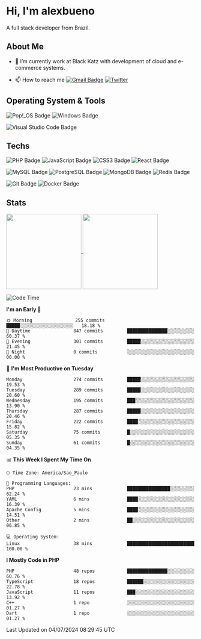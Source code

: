 # Hi, I'm alexbueno

A full stack developer from Brazil.

## About Me

- 🌱 I’m currently work at Black Katz with development of cloud and e-commerce systems.

- 📫 How to reach me [![Gmail Badge](https://img.shields.io/badge/-gmail-c14438?style=for-the-badge&logo=Gmail&logoColor=ffffff)](mailto:alexsandrofbueno@gmail.com) [![Twitter](https://img.shields.io/badge/twitter-1DA1F2.svg?style=for-the-badge&logo=twitter&logoColor=ffffff)](https://twitter.com/Alex_Bueno_7)

## Operating System & Tools

![Pop!_OS Badge](https://img.shields.io/badge/Pop!__OS-48B9C7?logo=popos&logoColor=fff&style=flat)
![Windows Badge](https://img.shields.io/badge/Windows-0078D6?logo=windows&logoColor=fff&style=flat)

![Visual Studio Code Badge](https://img.shields.io/badge/Visual%20Studio%20Code-007ACC?logo=visualstudiocode&logoColor=fff&style=flat)

## Techs

![PHP Badge](https://img.shields.io/badge/PHP-777BB4?logo=php&logoColor=fff&style=flat)
![JavaScript Badge](https://img.shields.io/badge/JavaScript-F7DF1E?logo=javascript&logoColor=000&style=flat)
![CSS3 Badge](https://img.shields.io/badge/CSS3-1572B6?logo=css3&logoColor=fff&style=flat)
![React Badge](https://img.shields.io/badge/React-61DAFB?logo=react&logoColor=000&style=flat)

![MySQL Badge](https://img.shields.io/badge/MySQL-4479A1?logo=mysql&logoColor=fff&style=flat)
![PostgreSQL Badge](https://img.shields.io/badge/PostgreSQL-4169E1?logo=postgresql&logoColor=fff&style=flat)
![MongoDB Badge](https://img.shields.io/badge/MongoDB-47A248?logo=mongodb&logoColor=fff&style=flat)
![Redis Badge](https://img.shields.io/badge/Redis-DC382D?logo=redis&logoColor=fff&style=flat)

![Git Badge](https://img.shields.io/badge/Git-F05032?logo=git&logoColor=fff&style=flat)
![Docker Badge](https://img.shields.io/badge/Docker-2496ED?logo=docker&logoColor=fff&style=flat)


## Stats

<a href="https://github.com/anuraghazra/github-readme-stats">
  <img height=200 align="center" src="https://github-readme-stats.vercel.app/api?username=alexbueno7&theme=dark" />
</a>
<a href="https://github.com/anuraghazra/convoychat">
  <img height=200 align="center" src="https://github-readme-stats.vercel.app/api/top-langs?username=alexbueno7&layout=compact&langs_count=8&card_width=320&theme=dark" />
</a>

<!--START_SECTION:waka-->
![Code Time](http://img.shields.io/badge/Code%20Time-1%2C003%20hrs%2018%20mins-blue)

**I'm an Early 🐤** 

```text
🌞 Morning                255 commits         █████░░░░░░░░░░░░░░░░░░░░   18.18 % 
🌆 Daytime                847 commits         ███████████████░░░░░░░░░░   60.37 % 
🌃 Evening                301 commits         █████░░░░░░░░░░░░░░░░░░░░   21.45 % 
🌙 Night                  0 commits           ░░░░░░░░░░░░░░░░░░░░░░░░░   00.00 % 
```
📅 **I'm Most Productive on Tuesday** 

```text
Monday                   274 commits         █████░░░░░░░░░░░░░░░░░░░░   19.53 % 
Tuesday                  289 commits         █████░░░░░░░░░░░░░░░░░░░░   20.60 % 
Wednesday                195 commits         ███░░░░░░░░░░░░░░░░░░░░░░   13.90 % 
Thursday                 287 commits         █████░░░░░░░░░░░░░░░░░░░░   20.46 % 
Friday                   222 commits         ████░░░░░░░░░░░░░░░░░░░░░   15.82 % 
Saturday                 75 commits          █░░░░░░░░░░░░░░░░░░░░░░░░   05.35 % 
Sunday                   61 commits          █░░░░░░░░░░░░░░░░░░░░░░░░   04.35 % 
```


📊 **This Week I Spent My Time On** 

```text
🕑︎ Time Zone: America/Sao_Paulo

💬 Programming Languages: 
PHP                      23 mins             ████████████████░░░░░░░░░   62.24 % 
YAML                     6 mins              ████░░░░░░░░░░░░░░░░░░░░░   16.39 % 
Apache Config            5 mins              ████░░░░░░░░░░░░░░░░░░░░░   14.51 % 
Other                    2 mins              ██░░░░░░░░░░░░░░░░░░░░░░░   06.85 % 

💻 Operating System: 
Linux                    38 mins             █████████████████████████   100.00 % 
```

**I Mostly Code in PHP** 

```text
PHP                      48 repos            ███████████████░░░░░░░░░░   60.76 % 
TypeScript               18 repos            ██████░░░░░░░░░░░░░░░░░░░   22.78 % 
JavaScript               11 repos            ███░░░░░░░░░░░░░░░░░░░░░░   13.92 % 
C++                      1 repo              ░░░░░░░░░░░░░░░░░░░░░░░░░   01.27 % 
Dart                     1 repo              ░░░░░░░░░░░░░░░░░░░░░░░░░   01.27 % 
```




 Last Updated on 04/07/2024 08:29:45 UTC
<!--END_SECTION:waka-->
